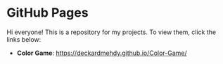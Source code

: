 # GitHub Pages
Hi everyone! This is a repository for my projects. To view them, click the links below:
* **Color Game**: https://deckardmehdy.github.io/Color-Game/
